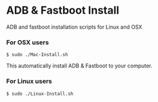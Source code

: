 # ADB & Fastboot Install

ADB and fastboot installation scripts for Linux and OSX

### For OSX users

```shell
$ sudo ./Mac-Install.sh
```

This automatically install ADB & Fastboot to your computer.


### For Linux users

```shell
$ sudo ./Linux-Install.sh
```
